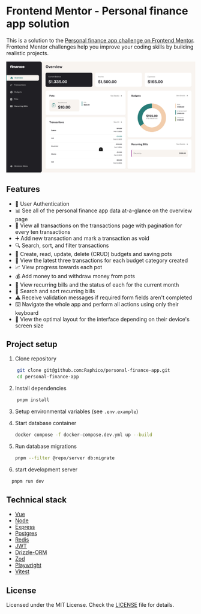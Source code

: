 # Frontend Mentor - Personal finance app solution

This is a solution to the [Personal finance app challenge on Frontend Mentor](https://www.frontendmentor.io/challenges/personal-finance-app-JfjtZgyMt1). Frontend Mentor challenges help you improve your coding skills by building realistic projects.

![App preview](./screenshot.png)

## Features

- 🔐 User Authentication
- 📊 See all of the personal finance app data at-a-glance on the overview page
- 📜 View all transactions on the transactions page with pagination for every ten transactions
- ➕ Add new transaction and mark a transaction as void
- 🔍 Search, sort, and filter transactions
- 📅 Create, read, update, delete (CRUD) budgets and saving pots
- 📂 View the latest three transactions for each budget category created
- 📈 View progress towards each pot
- 💰 Add money to and withdraw money from pots
- 🏦 View recurring bills and the status of each for the current month
- 🔄 Search and sort recurring bills
- ⚠️ Receive validation messages if required form fields aren't completed
- ⌨️ Navigate the whole app and perform all actions using only their keyboard
- 📱 View the optimal layout for the interface depending on their device's screen size

## Project setup

1. Clone repository

```bash
    git clone git@github.com:Raphico/personal-finance-app.git
    cd personal-finance-app
```

2. Install dependencies

```bash
    pnpm install
```

3. Setup environmental variables (see `.env.example`)

4. Start database container

   ```bash
   docker compose -f docker-compose.dev.yml up --build
   ```

5. Run database migrations

   ```bash
   pnpm --filter @repo/server db:migrate
   ```

6. start development server

```bash
  pnpm run dev
```

## Technical stack

- [Vue](https://vuejs.org/)
- [Node](https://nodejs.org/)
- [Express](https://expressjs.com/)
- [Postgres](https://www.postgresql.org/)
- [Redis](https://redis.io/)
- [JWT](https://www.npmjs.com/package/jsonwebtoken)
- [Drizzle-ORM](https://orm.drizzle.team/)
- [Zod](https://zod.dev/)
- [Playwright](https://playwright.dev/docs/intro)
- [Vitest](https://vitest.dev/)

## License

Licensed under the MIT License. Check the [LICENSE](./LICENSE) file for details.

